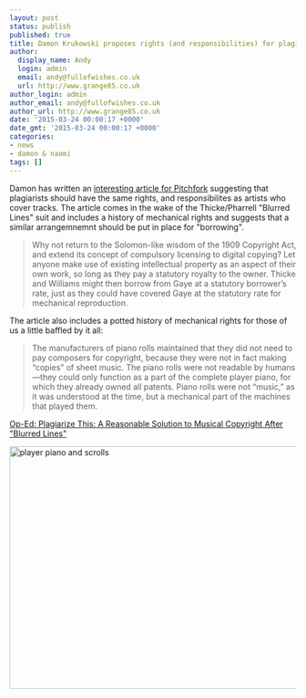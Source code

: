 ```yaml
---
layout: post
status: publish
published: true
title: Damon Krukowski proposes rights (and responsibilities) for plagiarists
author:
  display_name: Andy
  login: admin
  email: andy@fullofwishes.co.uk
  url: http://www.grange85.co.uk
author_login: admin
author_email: andy@fullofwishes.co.uk
author_url: http://www.grange85.co.uk
date: '2015-03-24 00:00:17 +0000'
date_gmt: '2015-03-24 00:00:17 +0000'
categories:
- news
- damon & naomi
tags: []
---
```

<p>Damon has written an <a href="http://pitchfork.com/features/oped/9613-plagiarize-this-a-reasonable-solution-to-musical-copyright-after-blurred-lines/">interesting article for Pitchfork</a> suggesting that plagiarists should have the same rights, and responsibilites as artists who cover tracks. The article comes in the wake of the Thicke/Pharrell "Blurred Lines" suit and includes a history of mechanical rights and suggests that a similar arrangemnemnt should be put in place for "borrowing".</p>
<blockquote><p>Why not return to the Solomon-like wisdom of the 1909 Copyright Act, and extend its concept of compulsory licensing to digital copying? Let anyone make use of existing intellectual property as an aspect of their own work, so long as they pay a statutory royalty to the owner. Thicke and Williams might then borrow from Gaye at a statutory borrower’s rate, just as they could have covered Gaye at the statutory rate for mechanical reproduction.</p></blockquote>
<p>The article also includes a potted history of mechanical rights for those of us a little baffled by it all:</p>
<blockquote><p>The manufacturers of piano rolls maintained that they did not need to pay composers for copyright, because they were not in fact making “copies” of sheet music. The piano rolls were not readable by humans—they could only function as a part of the complete player piano, for which they already owned all patents. Piano rolls were not “music,” as it was understood at the time, but a mechanical part of the machines that played them.</p></blockquote>
<p><a href="http://pitchfork.com/features/oped/9613-plagiarize-this-a-reasonable-solution-to-musical-copyright-after-blurred-lines/">Op-Ed: Plagiarize This: A Reasonable Solution to Musical Copyright After "Blurred Lines"</a></p>
<p><a href="https://www.flickr.com/photos/_sjg_/8719863740" title="player piano and scrolls by Samuel, on Flickr"><img class="aligncenter" src="https://farm8.staticflickr.com/7424/8719863740_6bea874f25_z.jpg" width="640" height="425" alt="player piano and scrolls"></a></p>
